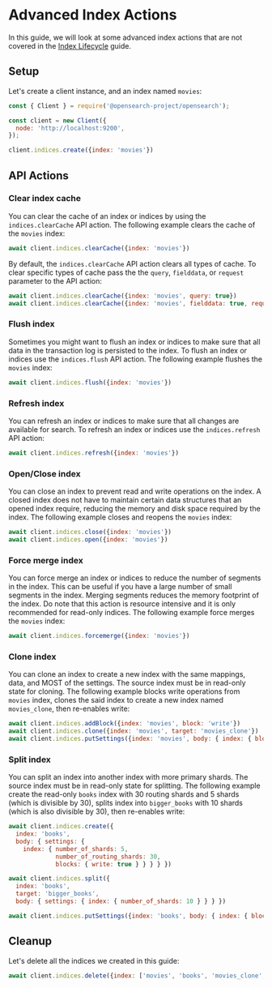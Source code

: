 # Advanced Index Actions
In this guide, we will look at some advanced index actions that are not covered in the [Index Lifecycle](index_lifecycle.md) guide.


## Setup
Let's create a client instance, and an index named `movies`:
```javascript
const { Client } = require('@opensearch-project/opensearch');

const client = new Client({
  node: 'http://localhost:9200',
});

client.indices.create({index: 'movies'})
```
## API Actions
### Clear index cache
You can clear the cache of an index or indices by using the `indices.clearCache` API action. The following example clears the cache of the `movies` index:

```javascript
await client.indices.clearCache({index: 'movies'})
```

By default, the `indices.clearCache` API action clears all types of cache. To clear specific types of cache pass the the `query`, `fielddata`, or `request` parameter to the API action:

```javascript
await client.indices.clearCache({index: 'movies', query: true})
await client.indices.clearCache({index: 'movies', fielddata: true, request: true})
```

### Flush index
Sometimes you might want to flush an index or indices to make sure that all data in the transaction log is persisted to the index. To flush an index or indices use the `indices.flush` API action. The following example flushes the `movies` index:

```javascript
await client.indices.flush({index: 'movies'})
```

### Refresh index
You can refresh an index or indices to make sure that all changes are available for search. To refresh an index or indices use the `indices.refresh` API action:

```javascript
await client.indices.refresh({index: 'movies'})
```

### Open/Close index
You can close an index to prevent read and write operations on the index. A closed index does not have to maintain certain data structures that an opened index require, reducing the memory and disk space required by the index. The following example closes and reopens the `movies` index:

```javascript
await client.indices.close({index: 'movies'})
await client.indices.open({index: 'movies'})
```
### Force merge index
You can force merge an index or indices to reduce the number of segments in the index. This can be useful if you have a large number of small segments in the index. Merging segments reduces the memory footprint of the index. Do note that this action is resource intensive and it is only recommended for read-only indices. The following example force merges the `movies` index:

```javascript
await client.indices.forcemerge({index: 'movies'})
```

### Clone index
You can clone an index to create a new index with the same mappings, data, and MOST of the settings. The source index must be in read-only state for cloning. The following example blocks write operations from `movies` index, clones the said index to create a new index named `movies_clone`, then re-enables write:

```javascript
await client.indices.addBlock({index: 'movies', block: 'write'})
await client.indices.clone({index: 'movies', target: 'movies_clone'})
await client.indices.putSettings({index: 'movies', body: { index: { blocks: { write: false } } } })
```

### Split index
You can split an index into another index with more primary shards. The source index must be in read-only state for splitting. The following example create the read-only `books` index with 30 routing shards and 5 shards (which is divisible by 30), splits index into `bigger_books` with 10 shards (which is also divisible by 30), then re-enables write:

```javascript
await client.indices.create({
  index: 'books', 
  body: { settings: { 
    index: { number_of_shards: 5, 
             number_of_routing_shards: 30,
             blocks: { write: true } } } } })

await client.indices.split({
  index: 'books',
  target: 'bigger_books', 
  body: { settings: { index: { number_of_shards: 10 } } } })

await client.indices.putSettings({index: 'books', body: { index: { blocks: { write: false } } } })
```

## Cleanup

Let's delete all the indices we created in this guide:
```javascript
await client.indices.delete({index: ['movies', 'books', 'movies_clone', 'bigger_books']});
```